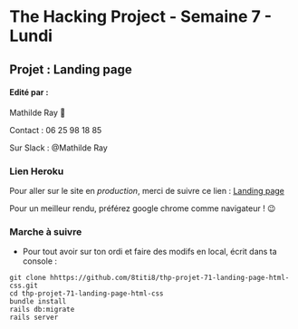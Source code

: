 # The Hacking Project - Semaine 7 - Lundi

## Projet : Landing page

#### Edité par :
  Mathilde Ray  🤗

  Contact : 06 25 98 18 85

  Sur Slack : @Mathilde Ray



### Lien Heroku

Pour aller sur le site en *production*, merci de suivre ce lien : [Landing page](https://street-art-fans.herokuapp.com/)

Pour un meilleur rendu, préférez google chrome comme navigateur !  😉


### Marche à suivre

* Pour tout avoir sur ton ordi et faire des modifs en local, écrit dans ta console :
```
git clone hhttps://github.com/8titi8/thp-projet-71-landing-page-html-css.git
cd thp-projet-71-landing-page-html-css
bundle install
rails db:migrate
rails server
```
